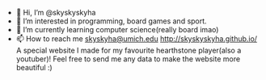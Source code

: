 - 👋 Hi, I’m @skyskyskyha
- 👀 I’m interested in programming, board games and sport.
- 🌱 I’m currently learning computer science(really board imao)
- 📫 How to reach me skyskyha@umich.edu 
http://skyskyskyha.github.io/
A special website I made for my favourite hearthstone player(also a youtuber)!
Feel free to send me any data to make the website more beautiful :)
